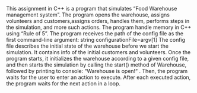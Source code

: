 This assignment in C++ is a program that simulates “Food Warehouse management system”. The program opens the warehouse, assigns volunteers and customers,assigns orders, handles them, performs steps in the simulation, and more such actions. The program handle memory in C++ using “Rule of 5”. The program receives the path of the config file as the first command-line argument: string configurationFile=argv[1] The config file describes the initial state of the warehouse before we start the simulation. It contains info of the initial customers and volunteers. Once the program starts, it initializes the warehouse according to a given config file, and then starts the simulation by calling the start() method of Warehouse, followed by printing to console: “Warehouse is open!“ . Then, the program waits for the user to enter an action to execute. After each executed action, the program waits for the next action in a loop.
